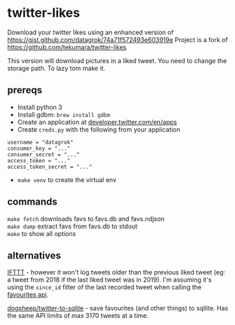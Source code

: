 # twitter-likes

Download your twitter likes using an enhanced version of https://gist.github.com/datagrok/74a71f572493e603919e
Project is a fork of https://github.com/tekumara/twitter-likes

This version will download pictures in a liked tweet.
You need to change the storage path. To lazy tom make it.


## prereqs

- Install python 3
- Install gdbm: `brew install gdbm`
- Create an application at [developer.twitter.com/en/apps](https://developer.twitter.com/en/apps)
- Create `creds.py` with the following from your application

```
username = "datagrok"
consumer_key = "..."
consumer_secret = "..."
access_token = "..."
access_token_secret = "..."
```

- `make venv` to create the virtual env

## commands

`make fetch` downloads favs to favs.db and favs.ndjson  
`make dump` extract favs from favs.db to stdout  
`make` to show all options

## alternatives

[IFTTT](https://ifttt.com/applets/113241p-save-the-tweets-you-like-on-twitter-to-a-google-spreadsheet) - however it won't log tweets older than the previous liked tweet (eg: a tweet from 2018 if the last liked tweet was in 2019). I'm assuming it's using the `since_id` filter of the last recorded tweet when calling the [favourites api](https://developer.twitter.com/en/docs/tweets/post-and-engage/api-reference/get-favorites-list).

[dogsheep/twitter-to-sqlite](https://github.com/dogsheep/twitter-to-sqlite) - save favourites (and other things) to sqllite. Has the same API limits of max 3170 tweets at a time.
